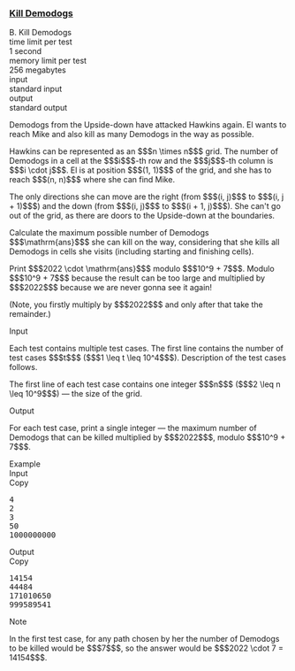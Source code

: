 <h3><a href="https://codeforces.com/contest/1731/problem/B" target="_blank" rel="noopener noreferrer">Kill Demodogs</a></h3>

<div class="header"><div class="title">B. Kill Demodogs</div><div class="time-limit"><div class="property-title">time limit per test</div>1 second</div><div class="memory-limit"><div class="property-title">memory limit per test</div>256 megabytes</div><div class="input-file input-standard"><div class="property-title">input</div>standard input</div><div class="output-file output-standard"><div class="property-title">output</div>standard output</div></div><div><p>Demodogs from the Upside-down have attacked Hawkins again. El wants to reach Mike and also kill as many Demodogs in the way as possible.</p><p>Hawkins can be represented as an $$$n \times n$$$ grid. The number of Demodogs in a cell at the $$$i$$$-th row and the $$$j$$$-th column is $$$i \cdot j$$$. El is at position $$$(1, 1)$$$ of the grid, and she has to reach $$$(n, n)$$$ where she can find Mike. </p><p>The only directions she can move are the right (from $$$(i, j)$$$ to $$$(i, j + 1)$$$) and the down (from $$$(i, j)$$$ to $$$(i + 1, j)$$$). She can't go out of the grid, as there are doors to the Upside-down at the boundaries. </p><p>Calculate the maximum possible number of Demodogs $$$\mathrm{ans}$$$ she can kill on the way, considering that she kills all Demodogs in cells she visits (including starting and finishing cells).</p><p>Print $$$2022 \cdot \mathrm{ans}$$$ modulo $$$10^9 + 7$$$. Modulo $$$10^9 + 7$$$ because the result can be too large and multiplied by $$$2022$$$ because we are never gonna see it again!</p><p>(Note, you firstly multiply by $$$2022$$$ and <span class="tex-font-style-bf">only after</span> that take the remainder.)</p></div><div class="input-specification"><div class="section-title">Input</div><p>Each test contains multiple test cases. The first line contains the number of test cases $$$t$$$ ($$$1 \leq t \leq 10^4$$$). Description of the test cases follows.</p><p>The first line of each test case contains one integer $$$n$$$ ($$$2 \leq n \leq 10^9$$$) — the size of the grid.</p></div><div class="output-specification"><div class="section-title">Output</div><p>For each test case, print a single integer — the maximum number of Demodogs that can be killed multiplied by $$$2022$$$, modulo $$$10^9 + 7$$$.</p></div><div class="sample-tests"><div class="section-title">Example</div><div class="sample-test"><div class="input"><div class="title">Input<div title="Copy" data-clipboard-target="#id0027085080432777664" id="id0033450719327371103" class="input-output-copier">Copy</div></div><pre id="id0027085080432777664"><div class="test-example-line test-example-line-even test-example-line-0">4</div><div class="test-example-line test-example-line-odd test-example-line-1">2</div><div class="test-example-line test-example-line-even test-example-line-2">3</div><div class="test-example-line test-example-line-odd test-example-line-3">50</div><div class="test-example-line test-example-line-even test-example-line-4">1000000000</div></pre></div><div class="output"><div class="title">Output<div title="Copy" data-clipboard-target="#id0024662961803402916" id="id009973935586536365" class="input-output-copier">Copy</div></div><pre id="id0024662961803402916">14154
44484
171010650
999589541
</pre></div></div></div><div class="note"><div class="section-title">Note</div><p>In the first test case, for any path chosen by her the number of Demodogs to be killed would be $$$7$$$, so the answer would be $$$2022 \cdot 7 = 14154$$$.</p></div>
